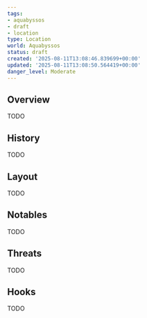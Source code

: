 ```yaml
---
tags:
- aquabyssos
- draft
- location
type: Location
world: Aquabyssos
status: draft
created: '2025-08-11T13:08:46.839699+00:00'
updated: '2025-08-11T13:08:50.564419+00:00'
danger_level: Moderate
---
```



## Overview

TODO
## History

TODO
## Layout

TODO
## Notables

TODO
## Threats

TODO
## Hooks

TODO
